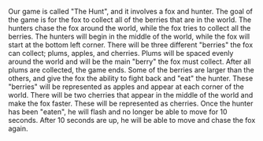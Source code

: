 Our game is called "The Hunt", and it involves a fox and hunter. The goal of the game is for the fox to collect all of the berries that are in the world. The hunters chase the fox around the world, while the fox tries to collect all the berries. The hunters will begin in the middle of the world, while the fox will start at the bottom left corner. There will be three different "berries" the fox can collect; plums, apples, and cherries. Plums will be spaced evenly around the world and will be the main "berry" the fox must collect. After all plums are collected, the game ends. Some of the berries are larger than the others, and give the fox the ability to fight back and "eat" the hunter. These "berries" will be represented as apples and appear at each corner of the world. There will be two cherries that appear in the middle of the world and make the fox faster. These will be represented as cherries. Once the hunter has been "eaten", he will flash and no longer be able to move for 10 seconds. After 10 seconds are up, he will be able to move and chase the fox again.

